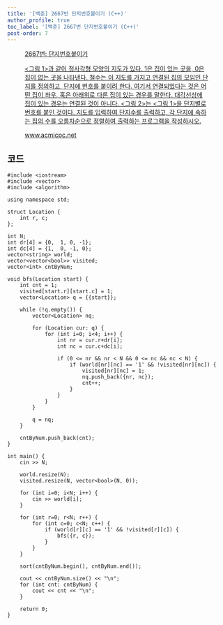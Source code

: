 ```yaml
---
title: '[백준] 2667번 단지번호붙이기 (C++)'
author_profile: true
toc_label: '[백준] 2667번 단지번호붙이기 (C++)'
post-order: 7
---
```


<figure data-ke-type="opengraph"><a href="https://www.acmicpc.net/problem/2667" data-source-url="https://www.acmicpc.net/problem/2667">
<div class="og-image" style="background-image: url('https://drive.google.com/uc?export=view&id=1nCax5mgwtYA82T46I_ntU1afsBBNkrLr');"></div>
<div class="og-text">
<p class="og-title">2667번: 단지번호붙이기</p>
<p class="og-desc"><그림 1>과 같이 정사각형 모양의 지도가 있다. 1은 집이 있는 곳을, 0은 집이 없는 곳을 나타낸다. 철수는 이 지도를 가지고 연결된 집의 모임인 단지를 정의하고, 단지에 번호를 붙이려 한다. 여기서 연결되었다는 것은 어떤 집이 좌우, 혹은 아래위로 다른 집이 있는 경우를 말한다. 대각선상에 집이 있는 경우는 연결된 것이 아니다. <그림 2>는 <그림 1>을 단지별로 번호를 붙인 것이다. 지도를 입력하여 단지수를 출력하고, 각 단지에 속하는 집의 수를 오름차순으로 정렬하여 출력하는 프로그램을 작성하시오.</p>
<p class="og-host">www.acmicpc.net</p></div></a></figure>

## 코드
```cpp::lineons
#include <iostream>
#include <vector>
#include <algorithm>

using namespace std;

struct Location {
    int r, c;
};

int N;
int dr[4] = {0,  1, 0, -1};
int dc[4] = {1,  0, -1, 0};
vector<string> world;
vector<vector<bool>> visited;
vector<int> cntByNum;

void bfs(Location start) {
    int cnt = 1;
    visited[start.r][start.c] = 1;
    vector<Location> q = {{start}};

    while (!q.empty()) {
        vector<Location> nq;

        for (Location cur: q) {
            for (int i=0; i<4; i++) {
                int nr = cur.r+dr[i];
                int nc = cur.c+dc[i];

                if (0 <= nr && nr < N && 0 <= nc && nc < N) {
                    if (world[nr][nc] == '1' && !visited[nr][nc]) {
                        visited[nr][nc] = 1;
                        nq.push_back({nr, nc});
                        cnt++;
                    }
                }
            }
        }

        q = nq;
    }

    cntByNum.push_back(cnt);
}

int main() {
    cin >> N;

    world.resize(N);
    visited.resize(N, vector<bool>(N, 0));

    for (int i=0; i<N; i++) {
        cin >> world[i];
    }

    for (int r=0; r<N; r++) {
        for (int c=0; c<N; c++) {
            if (world[r][c] == '1' && !visited[r][c]) {
                bfs({r, c});
            }
        }
    }

    sort(cntByNum.begin(), cntByNum.end());

    cout << cntByNum.size() << "\n";
    for (int cnt: cntByNum) {
        cout << cnt << "\n";
    }

    return 0;
}
```